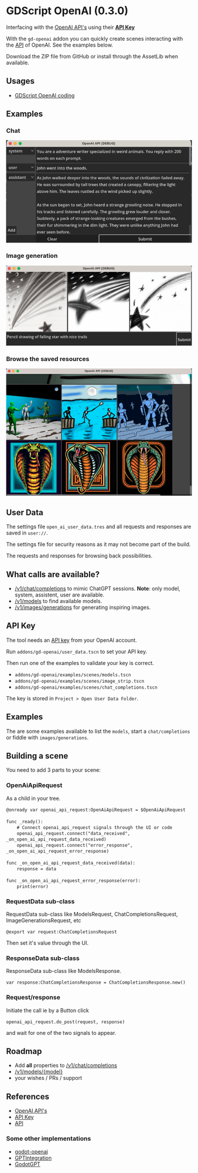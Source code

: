 # GDScript OpenAI (0.3.0)

Interfacing with the [OpenAI API's](https://platform.openai.com/overview) using their **[API Key](https://platform.openai.com/account/api-keys)**

With the `gd-openai` addon you can quickly create scenes interacting with the
[API](https://platform.openai.com/docs/api-reference) of OpenAI. See the examples below.

Download the ZIP file from GitHub or install through the AssetLib when available.

## Usages

- [GDScript OpenAI coding](https://github.com/clemens-tolboom/gd-openai-coding)

## Examples

### Chat

![Chat example](https://raw.githubusercontent.com/clemens-tolboom/gd-openai/main/addons/gd-openai/assets/chat.png)

### Image generation

![Image generation example](https://raw.githubusercontent.com/clemens-tolboom/gd-openai/main/addons/gd-openai/assets/image-generation.png)

### Browse the saved resources

![Saved resources](https://raw.githubusercontent.com/clemens-tolboom/gd-openai/main/addons/gd-openai/assets/image-browser.png)

## User Data

The settings file `open_ai_user_data.tres` and all requests and responses are saved in `user://`.

The settings file for security reasons as it may not become part of the build.

The requests and responses for browsing back possibilities.

## What calls are available?

- [/v1/chat/completions](https://platform.openai.com/docs/api-reference/chat)
  to mimic ChatGPT sessions. **Note**: only model, system, assistent, user are available.
- [/v1/models](https://platform.openai.com/docs/api-reference/models) to find available models.
- [/v1/images/generations](https://platform.openai.com/docs/api-reference/images) for generating inspiring images.

## API Key

The tool needs an [API key](https://platform.openai.com/account/api-keys)
from your OpenAI account.

Run `addons/gd-openai/user_data.tscn` to set your API key.

Then run one of the examples to validate your key is correct.
- `addons/gd-openai/examples/scenes/models.tscn`
- `addons/gd-openai/examples/scenes/image_strip.tscn`
- `addons/gd-openai/examples/scenes/chat_completions.tscn`

The key is stored in `Project > Open User Data Folder`.

## Examples

The are some examples available to list the `models`, start a `chat/completions`
or fiddle with `images/generations`.

## Building a scene

You need to add 3 parts to your scene:

### OpenAiApiRequest

As a child in your tree.

```gdscript
@onready var openai_api_request:OpenAiApiRequest = $OpenAiApiRequest

func _ready():
	# Connect openai_api_request signals through the UI or code
	openai_api_request.connect("data_received", _on_open_ai_api_request_data_received)
	openai_api_request.connect("error_response", _on_open_ai_api_request_error_response)

func _on_open_ai_api_request_data_received(data):
	response = data

func _on_open_ai_api_request_error_response(error):
	print(error)
```

### RequestData sub-class

RequestData sub-class like ModelsRequest, ChatCompletionsRequest, ImageGenerationsRequest, etc

```gdscript
@export var request:ChatCompletionsRequest
```

Then set it's value through the UI.

### ResponseData sub-class

ResponseData sub-class like ModelsResponse.

```gdscript
var response:ChatCompletionsResponse = ChatCompletionsResponse.new()
```

### Request/response

Initiate the call ie by a Button click

```
openai_api_request.do_post(request, response)
```

and wait for one of the two signals to appear.

## Roadmap

- Add **all** properties to [/v1/chat/completions](https://platform.openai.com/docs/api-reference/chat)
- [/v1/models/{model}](https://platform.openai.com/docs/api-reference/models/retrieve)
- your wishes / PRs / support

## References

- [OpenAI API's](https://platform.openai.com/overview)
- [API Key](https://platform.openai.com/account/api-keys)
- [API](https://platform.openai.com/docs/api-reference)

### Some other implementations

- [godot-openai](https://github.com/Buri/godot-openai)
- [GPTIntegration](https://github.com/finepointcgi/Godot-Open-AI-GPT-Integration)
- [GodotGPT](https://github.com/rrbenx/GodotGPT)

